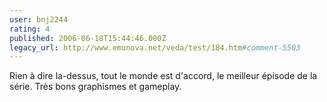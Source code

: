 ```yaml
---
user: bnj2244
rating: 4
published: 2006-06-18T15:44:46.000Z
legacy_url: http://www.emunova.net/veda/test/184.htm#comment-5503
---
```

Rien à dire la-dessus, tout le monde est d'accord, le meilleur épisode de la série. Très bons graphismes et gameplay.